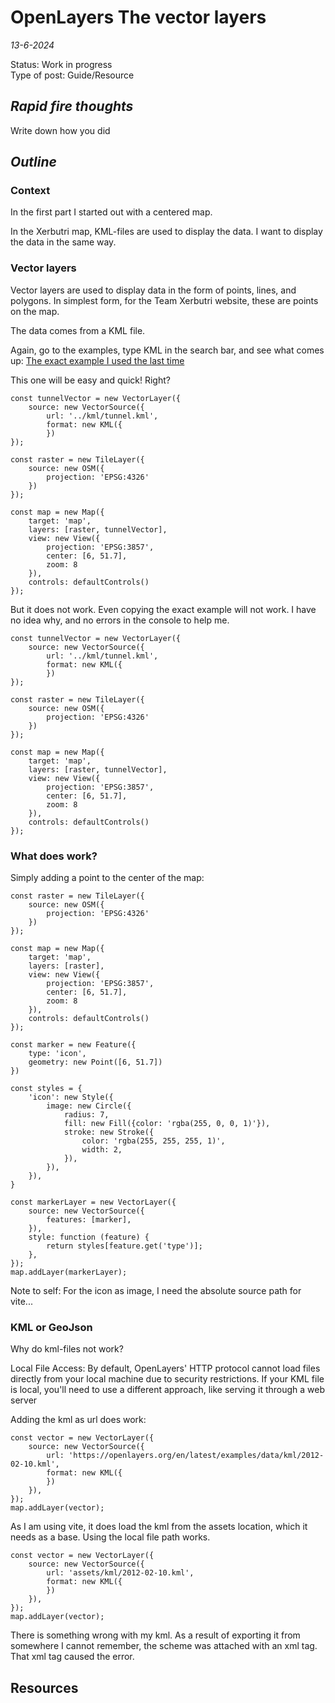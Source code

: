 # OpenLayers The vector layers

*13-6-2024*

Status: Work in progress  
Type of post: Guide/Resource

## *Rapid fire thoughts*

Write down how you did

## *Outline*

### Context

In the first part I started out with a centered map.

In the Xerbutri map, KML-files are used to display the data. I want to display the data in the same way.

### Vector layers

Vector layers are used to display data in the form of points, lines, and polygons.
In simplest form, for the Team Xerbutri website, these are points on the map.

The data comes from a KML file.

Again, go to the examples, type KML in the search bar, and see what comes up: [The exact example I used the last time](https://openlayers.org/en/latest/examples/kml.html)

This one will be easy and quick! Right?

```js{4}
const tunnelVector = new VectorLayer({
	source: new VectorSource({
		url: '../kml/tunnel.kml',
		format: new KML({
		})
});
	
const raster = new TileLayer({
	source: new OSM({
		projection: 'EPSG:4326'
	})
});

const map = new Map({
	target: 'map',
	layers: [raster, tunnelVector],
	view: new View({
		projection: 'EPSG:3857',
		center: [6, 51.7],
		zoom: 8
	}),
	controls: defaultControls()
});
```

But it does not work. Even copying the exact example will not work. 
I have no idea why, and no errors in the console to help me.

```js{4}
const tunnelVector = new VectorLayer({
	source: new VectorSource({
		url: '../kml/tunnel.kml',
		format: new KML({
		})
});
	
const raster = new TileLayer({
	source: new OSM({
		projection: 'EPSG:4326'
	})
});

const map = new Map({
	target: 'map',
	layers: [raster, tunnelVector],
	view: new View({
		projection: 'EPSG:3857',
		center: [6, 51.7],
		zoom: 8
	}),
	controls: defaultControls()
});
```

### What does work?

Simply adding a point to the center of the map:

```js{4}
const raster = new TileLayer({
	source: new OSM({
		projection: 'EPSG:4326'
	})
});

const map = new Map({
	target: 'map',
	layers: [raster],
	view: new View({
		projection: 'EPSG:3857',
		center: [6, 51.7],
		zoom: 8
	}),
	controls: defaultControls()
});
	
const marker = new Feature({
	type: 'icon',
	geometry: new Point([6, 51.7])
})

const styles = {
	'icon': new Style({
		image: new Circle({
			radius: 7,
			fill: new Fill({color: 'rgba(255, 0, 0, 1)'}),
			stroke: new Stroke({
				color: 'rgba(255, 255, 255, 1)',
				width: 2,
			}),
		}),
	}),
}

const markerLayer = new VectorLayer({
	source: new VectorSource({
		features: [marker],
	}),
	style: function (feature) {
		return styles[feature.get('type')];
	},
});
map.addLayer(markerLayer);
```

Note to self: For the icon as image, I need the absolute source path for vite...


### KML or GeoJson

Why do kml-files not work?

Local File Access:  By default, OpenLayers' HTTP protocol cannot load files directly from your local machine due to security restrictions.  If your KML file is local, you'll need to use a different approach,  like serving it through a web server

Adding the kml as url does work:

```js{4}
const vector = new VectorLayer({
	source: new VectorSource({
		url: 'https://openlayers.org/en/latest/examples/data/kml/2012-02-10.kml',
		format: new KML({
		})
	}),
});
map.addLayer(vector);
```
As I am using vite, it does load the kml from the assets location, which it needs as a base.
Using the local file path works.
```js{4}
const vector = new VectorLayer({
	source: new VectorSource({
		url: 'assets/kml/2012-02-10.kml',
		format: new KML({
		})
	}),
});
map.addLayer(vector);
```

There is something wrong with my kml. As a result of exporting it from somewhere I cannot remember, the scheme was attached with an xml tag. That xml tag caused the error.






## Resources

